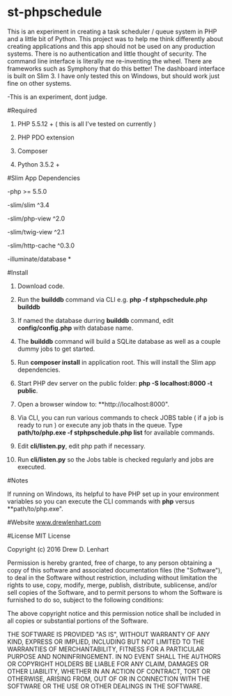 st-phpschedule
===============

This is an experiment in creating a task scheduler / queue system in PHP and a little bit of Python.  This project was to help me think differently about creating applications and this app should not be used on any production systems.  There is no authentication and little thought of security.  The command line interface is literally me re-inventing the wheel.  There are frameworks such as Symphony that do this better!  The dashboard interface is built on Slim 3.  I have only tested this on Windows, but should work just fine on other systems.

-This is an experiment, dont judge.

#Required

1.  PHP 5.5.12 + ( this is all I've tested on currently )

2.  PHP PDO extension

3.  Composer

4.  Python 3.5.2 +

#Slim App Dependencies

-php >= 5.5.0

-slim/slim ^3.4

-slim/php-view ^2.0

-slim/twig-view ^2.1

-slim/http-cache ^0.3.0

-illuminate/database *

#Install

1.  Download code.

2.  Run the **builddb** command via CLI e.g. **php -f stphpschedule.php builddb**

3.  If named the database durring **builddb** command, edit **config/config.php** with database name.

4.  The **builddb** command will build a SQLite database as well as a couple dummy jobs to get started.

5.  Run **composer install** in application root.  This will install the Slim app dependencies.

6.  Start PHP dev server on the public folder:  **php -S localhost:8000 -t public**.

7.  Open a browser window to:  **http://localhost:8000".

8.  Via CLI, you can run various commands to check JOBS table ( if a job is ready to run ) or execute any job thats in the queue.  Type **path/to/php.exe -f stphpschedule.php list** for available commands.

9.  Edit **cli/listen.py**, edit php path if necessary.

10.  Run **cli/listen.py** so the Jobs table is checked regularly and jobs are executed.

#Notes

If running on Windows, its helpful to have PHP set up in your environment variables so you can execute the CLI commands with **php** versus **path/to/php.exe".


#Website
www.drewlenhart.com

#License
MIT License

Copyright (c) 2016 Drew D. Lenhart

Permission is hereby granted, free of charge, to any person obtaining a copy
of this software and associated documentation files (the "Software"), to deal
in the Software without restriction, including without limitation the rights
to use, copy, modify, merge, publish, distribute, sublicense, and/or sell
copies of the Software, and to permit persons to whom the Software is
furnished to do so, subject to the following conditions:

The above copyright notice and this permission notice shall be included in all
copies or substantial portions of the Software.

THE SOFTWARE IS PROVIDED "AS IS", WITHOUT WARRANTY OF ANY KIND, EXPRESS OR
IMPLIED, INCLUDING BUT NOT LIMITED TO THE WARRANTIES OF MERCHANTABILITY,
FITNESS FOR A PARTICULAR PURPOSE AND NONINFRINGEMENT. IN NO EVENT SHALL THE
AUTHORS OR COPYRIGHT HOLDERS BE LIABLE FOR ANY CLAIM, DAMAGES OR OTHER
LIABILITY, WHETHER IN AN ACTION OF CONTRACT, TORT OR OTHERWISE, ARISING FROM,
OUT OF OR IN CONNECTION WITH THE SOFTWARE OR THE USE OR OTHER DEALINGS IN THE
SOFTWARE.